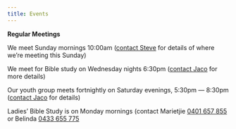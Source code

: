 ```yaml
---
title: Events
---
```



[Jaco]: mailto:jaco@thehomechurch.com.au "Send email to: jaco@thehomechurch.com.au"

**Regular Meetings**

We meet Sunday mornings 10:00am ([contact Steve](steve) for details of where we’re meeting this Sunday)

We meet for Bible study on Wednesday nights 6:30pm ([contact Jaco](jaco) for more details)

Our youth group meets fortnightly on Saturday evenings, 5:30pm — 8:30pm ([contact Jaco](jaco) for details)

Ladies’ Bible Study is on Monday mornings (contact Marietjie [0401 657 855](tel:+61401657855) or Belinda [0433 655 775](tel:+61433655775)

